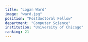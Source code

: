 ```yaml
---
title: "Logan Ward"
image: "ward.jpg"
position: "Postdoctoral Fellow"
department: "Computer Science"
institution: "University of Chicago"
ranking: 21
---
```

